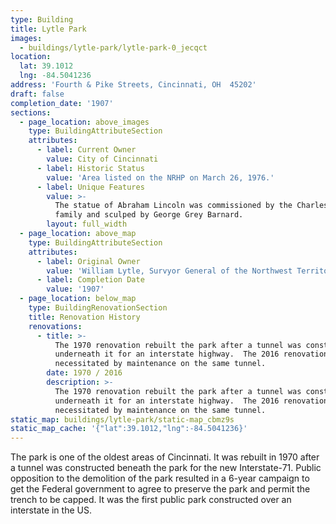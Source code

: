 ```yaml
---
type: Building
title: Lytle Park
images:
  - buildings/lytle-park/lytle-park-0_jecqct
location:
  lat: 39.1012
  lng: -84.5041236
address: 'Fourth & Pike Streets, Cincinnati, OH  45202'
draft: false
completion_date: '1907'
sections:
  - page_location: above_images
    type: BuildingAttributeSection
    attributes:
      - label: Current Owner
        value: City of Cincinnati
      - label: Historic Status
        value: 'Area listed on the NRHP on March 26, 1976.'
      - label: Unique Features
        value: >-
          The statue of Abraham Lincoln was commissioned by the Charles P. Taft
          family and sculped by George Grey Barnard.
        layout: full_width
  - page_location: above_map
    type: BuildingAttributeSection
    attributes:
      - label: Original Owner
        value: 'William Lytle, Survyor General of the Northwest Territory'
      - label: Completion Date
        value: '1907'
  - page_location: below_map
    type: BuildingRenovationSection
    title: Renovation History
    renovations:
      - title: >-
          The 1970 renovation rebuilt the park after a tunnel was constucted
          underneath it for an interstate highway.  The 2016 renovation was
          necessitated by maintenance on the same tunnel.
        date: 1970 / 2016
        description: >-
          The 1970 renovation rebuilt the park after a tunnel was constucted
          underneath it for an interstate highway.  The 2016 renovation was
          necessitated by maintenance on the same tunnel.
static_map: buildings/lytle-park/static-map_cbmz9s
static_map_cache: '{"lat":39.1012,"lng":-84.5041236}'
---
```


The park is one of the oldest areas of Cincinnati. It was rebuilt in 1970 after a tunnel was constructed beneath the park for the new Interstate-71. Public opposition to the demolition of the park resulted in a 6-year campaign to get the Federal government to agree to preserve the park and permit the trench to be capped. It was the first public park constructed over an interstate in the US.
